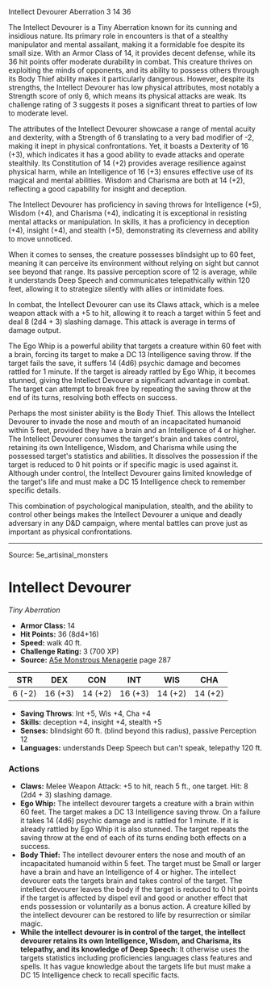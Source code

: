 <MonsterName/>Intellect Devourer</MonsterName>
<CreatureType/>Aberration</CreatureType>
<CR/>3</CR>
<AC/>14</AC>
<HP/>36</HP>
<summary>The Intellect Devourer is a Tiny Aberration known for its cunning and insidious nature. Its primary role in encounters is that of a stealthy manipulator and mental assailant, making it a formidable foe despite its small size. With an Armor Class of 14, it provides decent defense, while its 36 hit points offer moderate durability in combat. This creature thrives on exploiting the minds of opponents, and its ability to possess others through its Body Thief ability makes it particularly dangerous. However, despite its strengths, the Intellect Devourer has low physical attributes, most notably a Strength score of only 6, which means its physical attacks are weak. Its challenge rating of 3 suggests it poses a significant threat to parties of low to moderate level.</summary>

<detail>

The attributes of the Intellect Devourer showcase a range of mental acuity and dexterity, with a Strength of 6 translating to a very bad modifier of -2, making it inept in physical confrontations. Yet, it boasts a Dexterity of 16 (+3), which indicates it has a good ability to evade attacks and operate stealthily. Its Constitution of 14 (+2) provides average resilience against physical harm, while an Intelligence of 16 (+3) ensures effective use of its magical and mental abilities. Wisdom and Charisma are both at 14 (+2), reflecting a good capability for insight and deception.

The Intellect Devourer has proficiency in saving throws for Intelligence (+5), Wisdom (+4), and Charisma (+4), indicating it is exceptional in resisting mental attacks or manipulation. In skills, it has a proficiency in deception (+4), insight (+4), and stealth (+5), demonstrating its cleverness and ability to move unnoticed.

When it comes to senses, the creature possesses blindsight up to 60 feet, meaning it can perceive its environment without relying on sight but cannot see beyond that range. Its passive perception score of 12 is average, while it understands Deep Speech and communicates telepathically within 120 feet, allowing it to strategize silently with allies or intimidate foes.

In combat, the Intellect Devourer can use its Claws attack, which is a melee weapon attack with a +5 to hit, allowing it to reach a target within 5 feet and deal 8 (2d4 + 3) slashing damage. This attack is average in terms of damage output.

The Ego Whip is a powerful ability that targets a creature within 60 feet with a brain, forcing its target to make a DC 13 Intelligence saving throw. If the target fails the save, it suffers 14 (4d6) psychic damage and becomes rattled for 1 minute. If the target is already rattled by Ego Whip, it becomes stunned, giving the Intellect Devourer a significant advantage in combat. The target can attempt to break free by repeating the saving throw at the end of its turns, resolving both effects on success.

Perhaps the most sinister ability is the Body Thief. This allows the Intellect Devourer to invade the nose and mouth of an incapacitated humanoid within 5 feet, provided they have a brain and an Intelligence of 4 or higher. The Intellect Devourer consumes the target's brain and takes control, retaining its own Intelligence, Wisdom, and Charisma while using the possessed target's statistics and abilities. It dissolves the possession if the target is reduced to 0 hit points or if specific magic is used against it. Although under control, the Intellect Devourer gains limited knowledge of the target's life and must make a DC 15 Intelligence check to remember specific details.

This combination of psychological manipulation, stealth, and the ability to control other beings makes the Intellect Devourer a unique and deadly adversary in any D&D campaign, where mental battles can prove just as important as physical confrontations.</detail>



---

Source: 5e_artisinal_monsters

# Intellect Devourer

*Tiny* *Aberration*

- **Armor Class:** 14
- **Hit Points:** 36 (8d4+16)
- **Speed:** walk 40 ft.
- **Challenge Rating:** 3 (700 XP)
- **Source:** [A5e Monstrous Menagerie](https://enpublishingrpg.com/products/level-up-monstrous-menagerie-a5e) page 287

| STR | DEX | CON | INT | WIS | CHA |
| --- | --- | --- | --- | --- | --- |
| 6 (-2) | 16 (+3) | 14 (+2) | 16 (+3) | 14 (+2) | 14 (+2) |

- **Saving Throws**: Int +5, Wis +4, Cha +4
- **Skills:** deception +4, insight +4, stealth +5
- **Senses:** blindsight 60 ft. (blind beyond this radius), passive Perception 12
- **Languages:** understands Deep Speech but can't speak, telepathy 120 ft.

### Actions

- **Claws:** Melee Weapon Attack: +5 to hit, reach 5 ft., one target. Hit: 8 (2d4 + 3) slashing damage.
- **Ego Whip:** The intellect devourer targets a creature with a brain within 60 feet. The target makes a DC 13 Intelligence saving throw. On a failure  it takes 14 (4d6) psychic damage and is rattled for 1 minute. If it is already rattled by Ego Whip  it is also stunned. The target repeats the saving throw at the end of each of its turns  ending both effects on a success.
- **Body Thief:** The intellect devourer enters the nose and mouth of an incapacitated humanoid within 5 feet. The target must be Small or larger  have a brain  and have an Intelligence of 4 or higher. The intellect devourer eats the targets brain and takes control of the target. The intellect devourer leaves the body if the target is reduced to 0 hit points  if the target is affected by dispel evil and good or another effect that ends possession  or voluntarily as a bonus action. A creature killed by the intellect devourer can be restored to life by resurrection or similar magic.
- **While the intellect devourer is in control of the target, the intellect devourer retains its own Intelligence, Wisdom, and Charisma, its telepathy, and its knowledge of Deep Speech:** It otherwise uses the targets statistics  including proficiencies  languages  class features  and spells. It has vague knowledge about the targets life but must make a DC 15 Intelligence check to recall specific facts.





